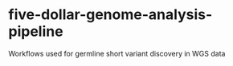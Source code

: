 # five-dollar-genome-analysis-pipeline
Workflows used for germline short variant discovery in WGS data
